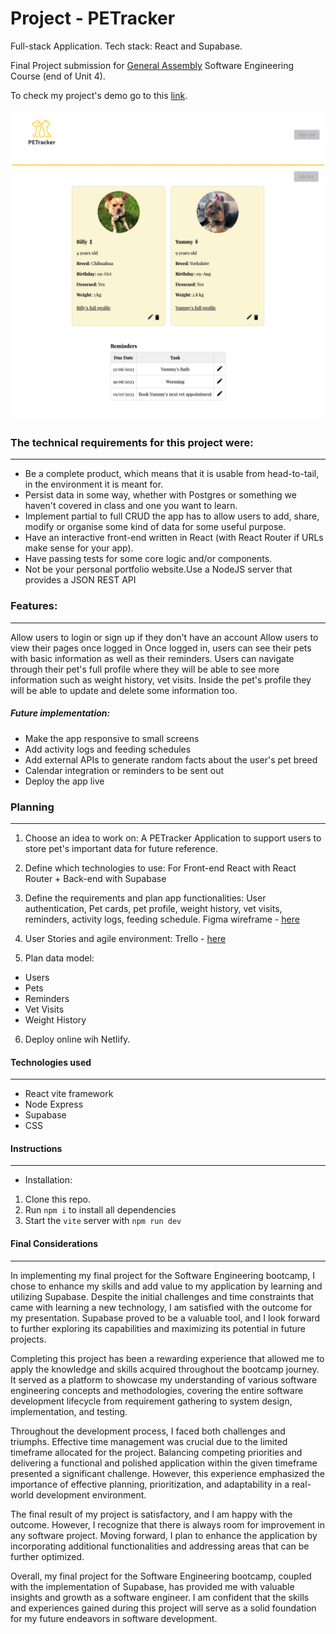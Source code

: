 # Project - PETracker

Full-stack Application. 
Tech stack: React and Supabase.

Final Project submission for [General Assembly](https://generalassemb.ly) Software Engineering Course (end of Unit 4). 

To check my project's demo go to this [link](https://majestic-parfait-d3caa8.netlify.app/login).

![PETracker](./src/assets/images/PETracker-homepage.jpg) 

### **The technical requirements for this project were:**
---
* Be a complete product, which means that it is usable from head-to-tail, in the environment it is meant for.
* Persist data in some way, whether with Postgres or something we haven't covered in class and one you want to learn.
* Implement partial to full CRUD the app has to allow users to add, share, modify or organise some kind of data for some useful purpose.
* Have an interactive front-end written in React (with React Router if URLs make sense for your app).
* Have passing tests for some core logic and/or components.
* Not be your personal portfolio website.Use a NodeJS server that provides a JSON REST API


### Features:
---
Allow users to login or sign up if they don't have an account
Allow users to view their pages once logged in
Once logged in, users can see their pets with basic information as well as their reminders. 
Users can navigate through their pet's full profile where they will be able to see more information such as weight history, vet visits. Inside the pet's profile they will be able to update and delete some information too.


##### Future implementation:
- Make the app responsive to small screens
- Add activity logs and feeding schedules
- Add external APIs to generate random facts about the user's pet breed
- Calendar integration or reminders to be sent out
- Deploy the app live


### **Planning**
---

1. Choose an idea to work on: A PETracker Application to support users to store pet's important data for future reference.

2. Define which technologies to use: For Front-end React with React Router + Back-end with Supabase

3. Define the requirements and plan app functionalities: User authentication, Pet cards, pet profile, weight history, vet visits, reminders, activity logs, feeding schedule. Figma wireframe - [here](https://www.figma.com/file/C2i30aV7d0MwZ4cELlamUh/Job-tracker-(Copy)?type=whiteboard&node-id=0-1&t=0QTJGoVF7A3SO1Nz-0)

4. User Stories and agile environment: Trello - [here](https://trello.com/b/TwVwdIbf/petracker-user-story-board)

5. Plan data model:
- Users
- Pets
- Reminders
- Vet Visits 
- Weight History

6. Deploy online wih Netlify.


#### **Technologies used**
---
- React vite framework
- Node Express
- Supabase
- CSS

#### **Instructions**
---
- Installation:
1. Clone this repo.
2. Run `npm i` to install all dependencies
3. Start the `vite` server with `npm run dev`


#### **Final Considerations**
---
In implementing my final project for the Software Engineering bootcamp, I chose to enhance my skills and add value to my application by learning and utilizing Supabase. Despite the initial challenges and time constraints that came with learning a new technology, I am satisfied with the outcome for my presentation. Supabase proved to be a valuable tool, and I look forward to further exploring its capabilities and maximizing its potential in future projects.

Completing this project has been a rewarding experience that allowed me to apply the knowledge and skills acquired throughout the bootcamp journey. It served as a platform to showcase my understanding of various software engineering concepts and methodologies, covering the entire software development lifecycle from requirement gathering to system design, implementation, and testing.

Throughout the development process, I faced both challenges and triumphs. Effective time management was crucial due to the limited timeframe allocated for the project. Balancing competing priorities and delivering a functional and polished application within the given timeframe presented a significant challenge. However, this experience emphasized the importance of effective planning, prioritization, and adaptability in a real-world development environment.

The final result of my project is satisfactory, and I am happy with the outcome. However, I recognize that there is always room for improvement in any software project. Moving forward, I plan to enhance the application by incorporating additional functionalities and addressing areas that can be further optimized.

Overall, my final project for the Software Engineering bootcamp, coupled with the implementation of Supabase, has provided me with valuable insights and growth as a software engineer. I am confident that the skills and experiences gained during this project will serve as a solid foundation for my future endeavors in software development.
